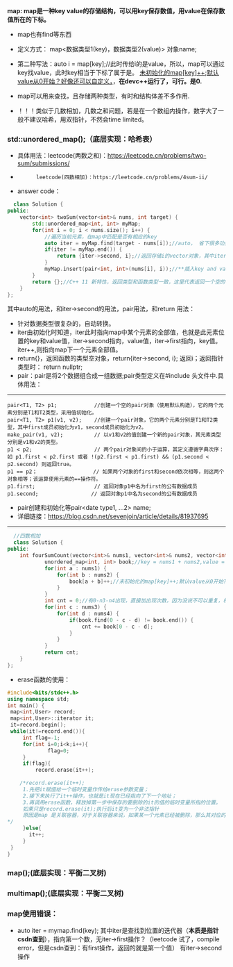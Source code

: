 **map:  map是一种key value的存储结构，可以用key保存数值，用value在保存数值所在的下标。**
* map也有find等东西
* 定义方式： map<数据类型1(key)，数据类型2(value)> 对象name;
* 第二种写法：auto i = map[key];//此时传给i的是value，所以，map可以通过key找value，此时key相当于下标了属于是。  <u>未初始化的map[key]++;默认value从0开始？好像还可以自定义，</u>，**在devc++运行了，可行。是0.**

* map可以用来查找，且存储两种类型，有时和结构体差不多作用.
* ！！！类似于几数相加，几数之和问题，若是在一个数组内操作，数字大了一般不建议哈希，用双指针，不然会time limited。
### std::unordered_map();（底层实现：哈希表）
* 具体用法：leetcode(两数之和)：https://leetcode.cn/problems/two-sum/submissions/
*           leetcode(四数相加)：https://leetcode.cn/problems/4sum-ii/
* answer code： 

```c++
  class Solution {
public:
    vector<int> twoSum(vector<int>& nums, int target) {
        std::unordered_map<int, int> myMap;
        for(int i = 0; i < nums.size(); i++) {
            //遍历当前元素，在map中匹配是否有相应的key
            auto iter = myMap.find(target - nums[i]);//auto， 省下很多功夫，因为数据类型很长，auto自动转换,iter也是map型
            if(iter != myMap.end()) {
                return {iter->second, i};//返回存储i的vector对象，其中iter->second代表该数下标，i是当前数下标。题目说只有一对有效答案，所以，返回的vector里面只有两个元素，是ok滴
            }
            myMap.insert(pair<int, int>(nums[i], i));//**插入key and value.**
        }
        return {};//C++ 11 新特性，返回类型和函数类型一致，这里代表返回一个空的vector<int> 对象
    }
};
```
其中auto的用法，和iter->second的用法，pair用法，和return 用法：
* 针对数据类型很复杂的，自动转换。
* iter由初始化时知道，iter此时指向map中某个元素的全部值，也就是此元素位置的key和value值，iter->second指向，value值，iter->first指向，key值。iter++,则指向map下一个元素全部值。
* return{}，返回函数的类型空对象，return{iter->second, i}; 返回i；返回指针类型时： return nullptr;
* pair：pair是将2个数据组合成一组数据;pair类型定义在#include <utility>头文件中.具体用法：
---
    pair<T1, T2> p1;            //创建一个空的pair对象（使用默认构造），它的两个元素分别是T1和T2类型，采用值初始化。
    pair<T1, T2> p1(v1, v2);    //创建一个pair对象，它的两个元素分别是T1和T2类型，其中first成员初始化为v1，second成员初始化为v2。
    make_pair(v1, v2);          // 以v1和v2的值创建一个新的pair对象，其元素类型分别是v1和v2的类型。
    p1 < p2;                    // 两个pair对象间的小于运算，其定义遵循字典次序：如 p1.first < p2.first 或者 !(p2.first < p1.first) && (p1.second < p2.second) 则返回true。
    p1 == p2；                  // 如果两个对象的first和second依次相等，则这两个对象相等；该运算使用元素的==操作符。
    p1.first;                   // 返回对象p1中名为first的公有数据成员
    p1.second;                 // 返回对象p1中名为second的公有数据成员


* pair创建和初始化等pair<date type1, ...2> name;
* 详细链接：https://blog.csdn.net/sevenjoin/article/details/81937695
---
```c++
  //四数相加
  class Solution {
public:
    int fourSumCount(vector<int>& nums1, vector<int>& nums2, vector<int>& nums3, vector<int>& nums4) {
            unordered_map<int, int> book;//key = nums1 + nums2,value = (nums1 + nums2)times
            for(int a : nums1) {
                for(int b : nums2) {
                    book[a + b]++;//未初始化的map[key]++;默认value从0开始?
                }
            }
            int cnt = 0;//有0-n3-n4出现，直接加出现次数，因为没说不可以重复，相当于，m*n型。
            for(int c : nums3) {
                for(int d : nums4) {
                    if(book.find(0 - c - d) != book.end()) {
                        cnt += book[0 - c - d];
                    }
                }
            }
            return cnt;
    }
};
```
* erase函数的使用：
 ```c++
#include<bits/stdc++.h>
using namespace std;
int main() {
  map<int,User> record;
  map<int,User>::iterator it;
  it=record.begin();
  while(it!=record.end()){
	  int flag=-1;
	  for(int i=0;i<k;i++){
			  flag=0;						
	  }
	  if(flag){
		  record.erase(it++);
                          
     /*record.erase(it++);
      1.先把it赋值给一个临时变量作传给erase参数变量；
      2.接下来执行了it++操作，也就是it现在已经指向了下一个地址；
      3.再调用erase函数，释放掉第一步中保存的要删除的it的值的临时变量所指的位置。
      如果只是record.erase(it);执行后it变为一个非法指针
      原因是map 是关联容器，对于关联容器来说，如果某一个元素已经被删除，那么其对应的迭代器就失效了，不应该再被使用；否则会导致程序无定义的行为
*/                   
	  }else{
	  	it++;
	  }
  }
}                          
```
                        
### map();(底层实现：平衡二叉树)
### multimap();(底层实现：平衡二叉树)

  
### map使用错误：
  * auto iter = mymap.find(key); 其中iter是查找到位置的迭代器（**本质是指针csdn查到**），指向第一个数，无iter->first操作？（leetcode 试了，compile error，但是csdn查到：有first操作，返回的就是第一个值） 有iter->second操作
